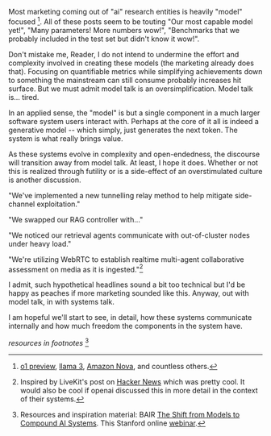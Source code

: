 Most marketing coming out of "ai" research entities is heavily
"model" focused [^1]. All of these posts seem to be touting "Our most capable model yet!",
"Many parameters! More numbers wow!", "Benchmarks that we probably included in the test set but didn't know it wow!".

Don't mistake me, Reader, I do not intend to undermine the effort and complexity involved in creating these models (the marketing already does that).
Focusing on quantifiable metrics while simplifying achievements down to something the mainstream can still consume
probably increases hit surface. But we must admit model talk is an oversimplification. Model talk is... tired.

In an applied sense, the "model" is but a single component in a much larger software system
users interact with. Perhaps at the core of it all is indeed a generative model -- which simply,
just generates the next token. The system is what really brings value.

As these systems evolve in complexity and open-endedness, the discourse will transition away
from model talk. At least, I hope it does. Whether or not this is realized through futility or is a
side-effect of an overstimulated culture is another discussion.

"We've implemented a new tunnelling relay method to help mitigate side-channel exploitation."

"We swapped our RAG controller with..."

"We noticed our retrieval agents communicate with out-of-cluster nodes under heavy load."

"We're utilizing WebRTC to establish realtime multi-agent collaborative assessment on media as it is ingested."[^2]

I admit, such hypothetical headlines sound a bit too technical but I'd be happy as peaches if more
marketing sounded like this. Anyway, out with model talk, in with systems talk.

I am hopeful we'll start to see, in detail, how these systems communicate internally and how much freedom the components in the system have.

_resources in footnotes_ [^3]

[^1]: [o1 preview](tab:https://openai.com/index/introducing-openai-o1-preview/), [llama 3](tab:https://ai.meta.com/blog/meta-llama-3/), [Amazon Nova](tab:https://aws.amazon.com/blogs/aws/introducing-amazon-nova-frontier-intelligence-and-industry-leading-price-performance/), and countless others.

[^2]: Inspired by LiveKit's post on [Hacker News](https://news.ycombinator.com/item?id=41743327) which was pretty cool. It would also be cool if openai discussed this in more detail in the context of their systems.

[^3]: Resources and inspiration material: BAIR [The Shift from Models to Compound AI Systems](https://bair.berkeley.edu/blog/2024/02/18/compound-ai-systems/). This Stanford online [webinar](https://www.youtube.com/watch?v=vRTcE19M-KE).

